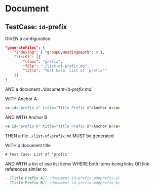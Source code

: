 # Document

## TestCase: `id`-prefix

GIVEN a configuration

~~~json
"generateFiles": {
    "indexing": { "groupByHeadingDepth": 0 },
    "listOf": [{
        "class": "prefix",
        "file": "./list-of-prefix.md",
        "title": "Test Case: List of 'prefix'"
    }]
}
~~~
AND a document *./document-id-prefix.md*

WITH <a id="prefix-a" title="Title Prefix A">Anchor A</a>

~~~md
<a id="prefix-a" title="Title Prefix A">Anchor A</a>
~~~

AND WITH <a id="prefix-b" title="Title Prefix B">Anchor B</a>

~~~md
<a id="prefix-b" title="Title Prefix B">Anchor B</a>
~~~

THEN a file `./list-of-prefix.md` MUST be generated

WITH a document title

~~~md
# Test Case: List of 'prefix'
~~~

AND WITH a list of two list items WHERE both items being links OR link-references similar to

~~~md
- [Title Prefix A](./document-id-prefix.md#prefix-a)
- [Title Prefix B](./document-id-prefix.md#prefix-b)
~~~

